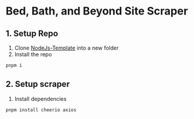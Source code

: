 # Bed, Bath, and Beyond Site Scraper

## 1. Setup Repo
1. Clone [NodeJs-Template](https://github.com/mrcreel/nodejs-template) into a new folder
2. Install the repo
   
```sh
pnpm i
```


## 2. Setup scraper
1. Install dependencies
   
```sh
pnpm install cheerio axios
```